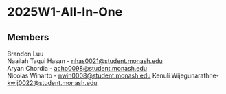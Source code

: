 # 2025W1-All-In-One
## Members
Brandon Luu  
Naailah Taqui Hasan - nhas0021@student.monash.edu  
Aryan Chordia - acho0098@student.monash.edu  
Nicolas Winarto - nwin0008@student.monash.edu
Kenuli Wijegunarathne- kwij0022@student.monash.edu

